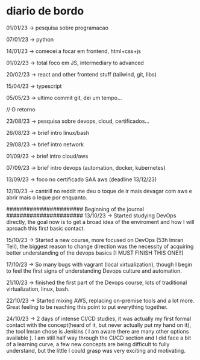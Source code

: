 # diario de bordo

01/01/23 -> pesquisa sobre programacao

07/01/23 -> python

14/01/23 -> comecei a focar em frontend, html+css+js

01/02/23 -> total foco em JS, intermediary to advanced

20/02/23 -> react and other frontend stuff (tailwind, git, libs)

15/04/23 -> typescript

05/05/23 -> ultimo commit git, dei um tempo...

// O retorno

23/08/23 -> pesquisa sobre devops, cloud, certificados...

26/08/23 -> brief intro linux/bash

29/08/23 -> brief intro network

01/09/23 -> brief intro cloud/aws

07/09/23 -> brief intro devops (automation, docker, kubernetes)

13/09/23 -> foco no certificado SAA aws (deadline 13/12/23)

12/10/23 -> cantrill no reddit me deu o toque de ir mais devagar com aws e abrir mais o leque por enquanto.

####################### Beginning of the journal #######################
13/10/23 -> Started studying DevOps directly, the goal now is to get a broad idea of the enviroment and how I will aproach this first basic contact.

15/10/23 -> Started a new course, more focused on DevOps (53h Imran Teli), the biggest reason to change direction was the necessity of acquiring better understanding of the devops basics [I MUST FINISH THIS ONE!!]

17/10/23 -> So many bugs with vagrant (local virtualization), though I begin to feel the first signs of understanding Devops culture and automation.

21/10/23 -> finished the first part of the Devops course, lots of traditional virtualization, linux, bash.

22/10/23 -> Started mixing AWS, replacing on-premise tools and a lot more. Great feeling to be reaching this point to put everything together.

24/10/23 -> 2 days of intense CI/CD studies, it was actually my first formal contact with the concept(heard of it, but never actually put my hand on it), the tool Imran chose is Jenkins ( I am aware there are many other options available ). I am still half way through the CI/CD section and I did face a bit of a learning curve, a few new concepts are being difficult to fully understand, but the little I could grasp was very exciting and motivating.
